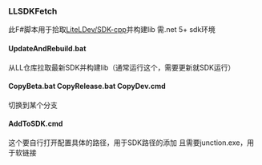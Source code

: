 ### LLSDKFetch
此F#脚本用于拾取[LiteLDev/SDK-cpp](https://github.com/LiteLDev/SDK-cpp)并构建lib
需.net 5+ sdk环境


#### UpdateAndRebuild.bat
从LL仓库拉取最新SDK并构建lib（通常运行这个，需要更新就SDK运行）

#### CopyBeta.bat CopyRelease.bat CopyDev.cmd
切换到某个分支

#### AddToSDK.cmd
这个要自行打开配置具体的路径，用于SDK路径的添加
且需要junction.exe，用于软链接

